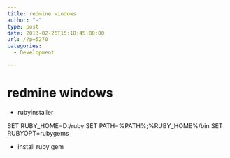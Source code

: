 ```yaml
---
title: redmine windows
author: "-"
type: post
date: 2013-02-26T15:18:45+00:00
url: /?p=5270
categories:
  - Development

---
```

# redmine windows
  * rubyinstaller

SET RUBY_HOME=D:/ruby
    SET PATH=%PATH%;%RUBY_HOME%/bin
    SET RUBYOPT=rubygems


  * install ruby gem